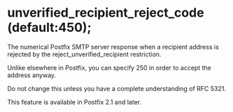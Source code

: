 # unverified_recipient_reject_code (default:450); 


The numerical Postfix SMTP server response when a recipient address
is rejected by the reject_unverified_recipient restriction.



Unlike elsewhere in Postfix, you can specify 250 in order to
accept the address anyway.



Do not change this unless you have a complete understanding of RFC 5321.



This feature is available in Postfix 2.1 and later.



